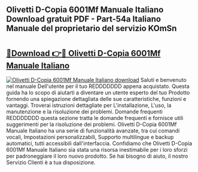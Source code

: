 ## Olivetti D-Copia 6001Mf Manuale Italiano Download gratuit PDF - Part-54a Italiano Manuale del proprietario del servizio KOmSn

# <h2><a href="http://dfcx2io.blite.top/?on=Olivetti+D-Copia+6001Mf+Manuale+Italiano">🔗Download 👉🔴 Olivetti D-Copia 6001Mf Manuale Italiano</a></h2>

[![Olivetti D-Copia 6001Mf Manuale Italiano download](https://i.imgur.com/lujVjoI.png)](http://dfcx2io.blite.top/?on=Olivetti+D-Copia+6001Mf+Manuale+Italiano)
Saluti e benvenuto nel manuale Dell'utente per il tuo REDDDDDDD appena acquistato. Questa guida ha lo scopo di aiutarti a diventare un utente esperto del tuo Prodotto fornendo una spiegazione dettagliata delle sue caratteristiche, funzioni e vantaggi. Troverai istruzioni dettagliate per L'installazione, L'uso, la manutenzione e la risoluzione dei problemi. Domande frequenti REDDDDDDD questa sezione tratta le domande frequenti e fornisce utili suggerimenti per la risoluzione dei problemi. Olivetti D-Copia 6001Mf Manuale Italiano ha una serie di funzionalità avanzate, tra cui comandi vocali, Impostazioni personalizzabili, Supporto multilingue e backup automatici, tutti accessibili dall'interfaccia. Confidiamo che Olivetti D-Copia 6001Mf Manuale Italiano sia stata una risorsa inestimabile per i loro sforzi per padroneggiare il loro nuovo prodotto. Se hai bisogno di aiuto, il nostro Servizio Clienti è a tua disposizione.
